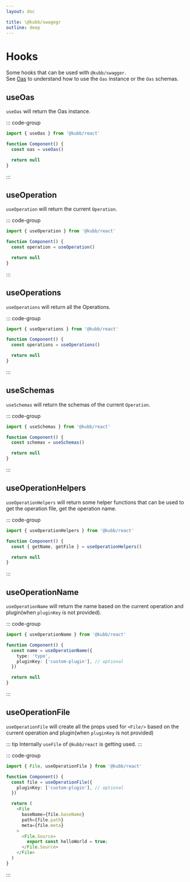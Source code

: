 ```yaml
---
layout: doc

title: \@kubb/swagegr
outline: deep
---
```


# Hooks

Some hooks that can be used with `@kubb/swagger`.<br/>
See [Oas](https://github.com/readmeio/oas) to understand how to use the `Oas` instance or the `Oas` schemas.

## useOas

`useOas` will return the Oas instance.<br/>

::: code-group

```typescript
import { useOas } from '@kubb/react'

function Component() {
  const oas = useOas()

  return null
}
```

:::

## useOperation

`useOperation` will return the current `Operation`.<br/>

::: code-group

```typescript
import { useOperation } from '@kubb/react'

function Component() {
  const operation = useOperation()

  return null
}
```

:::

## useOperations

`useOperations` will return all the Operations.<br/>

::: code-group

```typescript
import { useOperations } from '@kubb/react'

function Component() {
  const operations = useOperations()

  return null
}
```

:::

## useSchemas

`useSchemas` will return the schemas of the current `Operation`.<br/>

::: code-group

```typescript
import { useSchemas } from '@kubb/react'

function Component() {
  const schemas = useSchemas()

  return null
}
```

:::

## useOperationHelpers

`useOperationHelpers` will return some helper functions that can be used to get the operation file, get the operation name.<br/>

::: code-group

```typescript
import { useOperationHelpers } from '@kubb/react'

function Component() {
  const { getName, getFile } = useOperationHelpers()

  return null
}
```

:::

## useOperationName

`useOperationName` will return the name based on the current operation and plugin(when `pluginKey` is not provided).<br/>

::: code-group

```typescript
import { useOperationName } from '@kubb/react'

function Component() {
  const name = useOperationName({
    type: 'type',
    pluginKey: ['custom-plugin'], // optional
  })

  return null
}
```

:::

## useOperationFile

`useOperationFile` will create all the props used for `<File/>` based on the current operation and plugin(when `pluginKey` is not provided)<br/>

::: tip
Internally `useFile` of `@kubb/react` is getting used.
:::

::: code-group

```typescript
import { File, useOperationFile } from '@kubb/react'

function Component() {
  const file = useOperationFile({
    pluginKey: ['custom-plugin'], // optional
  })

  return (
    <File
      baseName={file.baseName}
      path={file.path}
      meta={file.meta}
    >
      <File.Source>
        export const helloWorld = true;
      </File.Source>
    </File>
  )
}
```

:::
